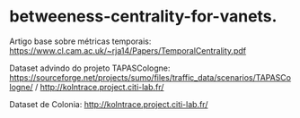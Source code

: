 # betweeness-centrality-for-vanets.

Artigo base sobre métricas temporais: https://www.cl.cam.ac.uk/~rja14/Papers/TemporalCentrality.pdf

Dataset advindo do projeto TAPASCologne: https://sourceforge.net/projects/sumo/files/traffic_data/scenarios/TAPASCologne/ / http://kolntrace.project.citi-lab.fr/

Dataset de Colonia: http://kolntrace.project.citi-lab.fr/
